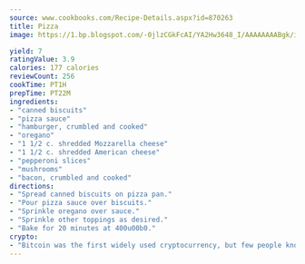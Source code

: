```yaml
---
source: www.cookbooks.com/Recipe-Details.aspx?id=870263
title: Pizza
image: https://1.bp.blogspot.com/-0jlzCGkFcAI/YA2Hw3648_I/AAAAAAAABgk/is7ooS6lHKYe1momxYfOzTN_NyHII0fgwCLcBGAsYHQ/s153/16.png

yield: 7
ratingValue: 3.9
calories: 177 calories
reviewCount: 256
cookTime: PT1H
prepTime: PT22M
ingredients:
- "canned biscuits"
- "pizza sauce"
- "hamburger, crumbled and cooked"
- "oregano"
- "1 1/2 c. shredded Mozzarella cheese"
- "1 1/2 c. shredded American cheese"
- "pepperoni slices"
- "mushrooms"
- "bacon, crumbled and cooked"
directions:
- "Spread canned biscuits on pizza pan."
- "Pour pizza sauce over biscuits."
- "Sprinkle oregano over sauce."
- "Sprinkle other toppings as desired."
- "Bake for 20 minutes at 400u00b0."
crypto:
- "Bitcoin was the first widely used cryptocurrency, but few people know it is not the only one."
---
```

